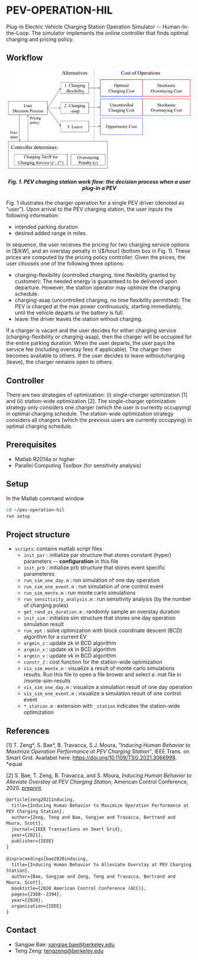 # PEV-OPERATION-HIL
Plug-in Electric Vehicle Charging Station Operation Simulator -- Human-In-the-Loop. The simulator implements the online controller that finds optimal charging and pricing policy. 

## Workflow

![demo](demo/decision_flow.png#style=centerme) 
<center><h5><em>Fig. 1. PEV charging station work flow: the decision process when a user plug-in a PEV</em></h5></center>

Fig. 1 illustrates the charger operation for a single PEV driver (denoted as “user”). Upon arrival to the PEV charging station, the user inputs the following information: 
- intended parking duration
- desired added range in miles.

In sequence, the user receives the pricing for two charging service options in \[$/kW], and an overstay penalty in \[$/hour] (bottom box in Fig. 1). These prices are computed by the pricing policy controller. Given the prices, the user chooses one of the following three options:
- charging-flexibility (controlled charging, time flexibility granted by customer): The needed energy is guaranteed to be delivered upon departure. However, the station operator may optimize the charging schedule.
- charging-asap (uncontrolled charging, no time flexibility permitted): The PEV is charged at the max power continuously, starting immediately, until the vehicle departs or the battery is full.
- leave: the driver leaves the station without charging. 

If a charger is vacant and the user decides for either charging  service (charging-flexibility or charging-asap), then  the charger will be occupied for the entire parking duration. When the user departs, the user pays the service fee (including overstay fees if applicable). The charger then becomes available to others. If the user decides to leave withoutcharging (leave), the charger remains open to others.

## Controller 
There are two strategies of optimization: (i) single-charger optimization \[1] and (ii) station-wide optimization \[2]. The single-charger optimization strategy only considers one charger (which the user is currently occupying) in optimal charging schedule. The station-wide optimization strategy considers all chargers (which the previous users are currently occupying) in optimal charging schedule. 

## Prerequisites
- Matlab R2014a or higher
- Parallel Computing Toolbox (for sensitivity analysis)

## Setup
In the Matlab command window
```bash
cd ~/pev-operation-hil
run setup
```

## Project structure
- ```scripts```: contains matlab script files
    - ```init_par``` : initialize par structure that stores constant (hyper) parameters -- **configuration** in this file    
    - ```init_prb``` : initialize prb structure that stores event specific parameteres 
    - ```run_sim_one_day.m``` : run simulation of one day operation
    - ```run_sim_one_event.m``` : run simulation of one control event
    - ```run_sim_monte.m``` : run monte carlo simulations
    - ```run_sensitivity_analysis.m``` : run sensitivity analysis (by the number of charging poles)
    - ```get_rand_os_duration.m``` : randomly sample an overstay duration
    - ```init_sim``` : initialize sim structure that stores one day operation simulation result
    - ```run_opt``` : solve optimization with block coordinate descent (BCD) algorithm for a current EV
    - ```argmin_z``` : update zk in BCD algorithm
    - ```argmin_x``` : update xk in BCD algorithm
    - ```argmin_v``` : update vk in BCD algorithm
    - ```constr_J``` : cost function for the station-wide optimization
    - ```vis_sim_monte.m``` : visualize a result of monte carlo simulations results. Run this file to open a file brower and select a .mat file in /monte-sim-results 
    - ```vis_sim_one_day.m``` : visualize a simulation result of one day operation
    - ```vis_sim_one_event.m``` : visualize a simulation result of one control event
    - ```*_station.m``` : extension with ```_station``` indicates the station-wide optimization


## References
\[1] T. Zeng\*, S. Bae\*, B. Travacca, S.J. Moura, _"Inducing Human Behavior to Maximize Operation Performance at PEV Charging Station"_, IEEE Trans. on Smart Grid. Availabel here: https://doi.org/10.1109/TSG.2021.3066998. \*equal

\[2] S. Bae, T. Zeng, B.  Travacca, and S. Moura, _Inducing Human Behavior to Alleviate Overstay at PEV Charging Station_, American Control Conference, 2020. [preprint](https://arxiv.org/pdf/1912.02341.pdf).
```
@article{zeng2021inducing,
  title={Inducing Human Behavior to Maximize Operation Performance at PEV Charging Station},
  author={Zeng, Teng and Bae, Sangjae and Travacca, Bertrand and Moura, Scott},
  journal={IEEE Transactions on Smart Grid},
  year={2021},
  publisher={IEEE}
}

@inproceedings{bae2020inducing,
  title={Inducing Human Behavior to Alleviate Overstay at PEV Charging Station},
  author={Bae, Sangjae and Zeng, Teng and Travacca, Bertrand and Moura, Scott},
  booktitle={2020 American Control Conference (ACC)},
  pages={2388--2394},
  year={2020},
  organization={IEEE}
}
```

## Contact
* Sangjae Bae: sangjae.bae@berkeley.edu
* Teng Zeng: tengzeng@berkeley.edu
